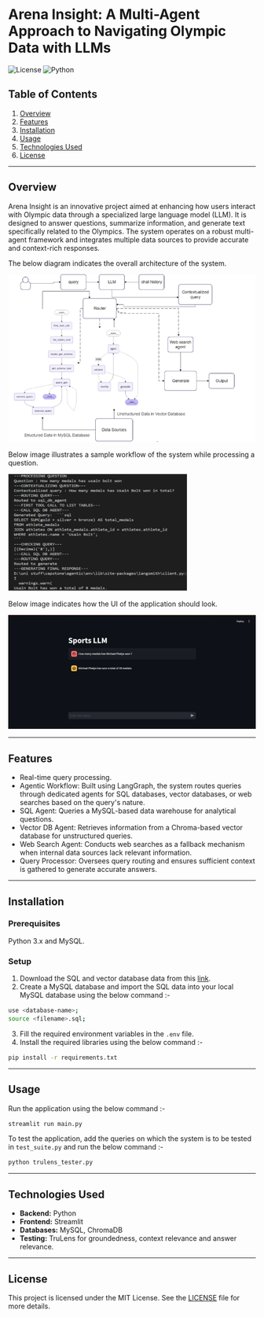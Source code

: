 # Arena Insight: A Multi-Agent Approach to Navigating Olympic Data with LLMs

![License](https://img.shields.io/badge/license-MIT-green)  ![Python](https://img.shields.io/badge/python-3.0%2B-blue)


## **Table of Contents**
1. [Overview](#overview)
2. [Features](#features)
3. [Installation](#installation)
4. [Usage](#usage)
5. [Technologies Used](#technologies-used)
6. [License](#license)

---

## **Overview**

Arena Insight is an innovative project aimed at enhancing how users interact with Olympic data through a specialized large language model (LLM). It is designed to answer questions, summarize information, and generate text specifically related to the Olympics. The system operates on a robust multi-agent framework and integrates multiple data sources to provide accurate and context-rich responses.

The below diagram indicates the overall architecture of the system.

![Architecture](images/architecture.png)

Below image illustrates a sample workflow of the system while processing a question.

![Workflow](images/workflow.png)

Below image indicates how the UI of the application should look.

![UI](images/ui.png)

---

## **Features**

- Real-time query processing.
- Agentic Workflow: Built using LangGraph, the system routes queries through dedicated agents for SQL databases, vector databases, or web searches based on the query's nature.
- SQL Agent: Queries a MySQL-based data warehouse for analytical questions.
- Vector DB Agent: Retrieves information from a Chroma-based vector database for unstructured queries.
- Web Search Agent: Conducts web searches as a fallback mechanism when internal data sources lack relevant information.
- Query Processor: Oversees query routing and ensures sufficient context is gathered to generate accurate answers.

---

## **Installation**

### Prerequisites
Python 3.x and MySQL.

### Setup
1. Download the SQL and vector database data from this [link](https://drive.google.com/drive/folders/1iUGLdECJHsyuheCXLZ6gUXzXGj0wqKkW?usp=drive_link).
2. Create a MySQL database and import the SQL data into your local MySQL database using the below command :-
  ```bash
  use <database-name>;
  source <filename>.sql;
  ```
3. Fill the required environment variables in the `.env` file.
4. Install the required libraries using the below command :-
  ```bash
  pip install -r requirements.txt
  ```

---

## **Usage**

Run the application using the below command :-
```bash
streamlit run main.py
```

To test the application, add the queries on which the system is to be tested in `test_suite.py` and run the below command :-
```bash
python trulens_tester.py
```

---

## **Technologies Used**

- **Backend:** Python
- **Frontend:** Streamlit
- **Databases:** MySQL, ChromaDB
- **Testing:** TruLens for groundedness, context relevance and answer relevance.
---

## **License**

This project is licensed under the MIT License. See the [LICENSE](LICENSE) file for more details.
